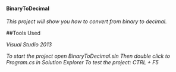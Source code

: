 #### BinaryToDecimal

*This project will show you how to convert from binary to decimal.*

##Tools Used

*Visual Studio 2013*

*To start the project open BinaryToDecimal.sln*
*Then double click to Program.cs in Solution Explorer*
*To test the project: CTRL + F5*
